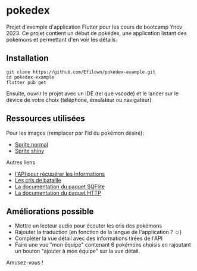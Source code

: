 # pokedex

Projet d'exemple d'application Flutter pour les cours de bootcamp Ynov 2023.
Ce projet contient un début de pokédex, une application listant des pokémons et permettant d'en voir les détails.

## Installation

```
git clone https://github.com/Efilown/pokedex-example.git
cd pokedex-example
flutter pub get
```

Ensuite, ouvrir le projet avec un IDE (tel que vscode) et le lancer sur le device de votre choix (téléphone, émulateur ou navigateur).

## Ressources utilisées 

Pour les images (remplacer par l'id du pokémon désiré): 
- [Sprite normal](https://raw.githubusercontent.com/PokeAPI/sprites/master/sprites/pokemon/other/official-artwork/6.png)
- [Sprite shiny](https://raw.githubusercontent.com/PokeAPI/sprites/master/sprites/pokemon/other/official-artwork/shiny/6.png)

Autres liens
- [l'API pour récupérer les informations](https://pokeapi.co/api/v2/pokemon/6)
- [Les cris de bataille](https://pokemoncries.com/cries/1.mp3)
- [La documentation du paquet SQFlite](https://pub.dev/packages/sqflite)
- [La documentation du paquet HTTP](https://pub.dev/packages/http)


## Améliorations possible

- Mettre un lecteur audio pour écouter les cris des pokémons
- Rajouter la traduction (en fonction de la langue de l'application ? ☺)
- Compléter la vue détail avec des informations tirées de l'API
- Faire une vue "mon équipe" contenant 6 pokémons choisis en rajoutant un bouton "ajouter à mon équipe" sur la vue détail.

Amusez-vous !